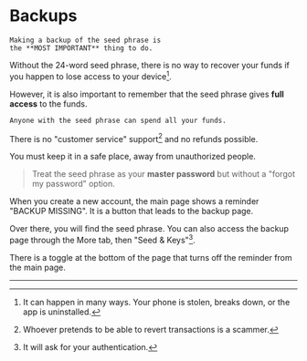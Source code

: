 # Backups

```admonish warning
Making a backup of the seed phrase is
the **MOST IMPORTANT** thing to do.
```

Without the 24-word seed phrase, there is
no way to recover your funds if you happen
to lose access to your device[^1].

However, it is also important to remember that
the seed phrase gives **full access** to the
funds.

```admonish warning
Anyone with the seed phrase can spend all your funds.
```

There is no "customer service" support[^2] and
no refunds possible.

You must keep it in a safe place, away from
unauthorized people.

> Treat the seed phrase as your **master password**
but without a "forgot my password" option.

When you create a new account, the main page
shows a reminder "BACKUP MISSING". It is a button
that leads to the backup page.

Over there, you will find the seed phrase.
You can also access the backup page through
the More tab, then "Seed & Keys"[^3].

There is a toggle at the bottom of the page
that turns off the reminder from the main page.

---

[^1]: It can happen in many ways. Your phone
is stolen, breaks down, or the app is uninstalled.
[^2]: Whoever pretends to be able to revert
transactions is a scammer.
[^3]: It will ask for your authentication.
